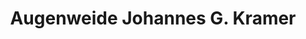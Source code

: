 ---
title: "Augenweide Johannes G. Kramer"
url: /lingen-ems/augenweide-johannes-g-kramer/
shop: Optiker
---